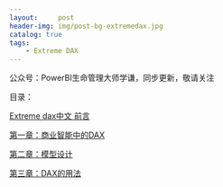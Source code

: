 ```yaml
---
layout:     post
header-img: img/post-bg-extremedax.jpg
catalog: true
tags:
    - Extreme DAX
---
```




公众号：PowerBI生命管理大师学谦，同步更新，敬请关注



目录：

[Extreme dax中文  前言](http://powerbipro.cn/2022/04/08/Extreme-DAX中文第0章-前言/)

[第一章：商业智能中的DAX](http://powerbipro.cn/2022/04/08/Extreme-DAX%E4%B8%AD%E6%96%87%E7%AC%AC1%E7%AB%A0-%E5%95%86%E4%B8%9A%E6%99%BA%E8%83%BD%E4%B8%AD%E7%9A%84DAX/)

[第二章：模型设计](http://powerbipro.cn/2022/04/08/Extreme-DAX%E4%B8%AD%E6%96%87%E7%AC%AC2%E7%AB%A0-%E6%A8%A1%E5%9E%8B%E8%AE%BE%E8%AE%A1/)

[第三章：DAX的用法](http://powerbipro.cn/2022/04/20/Extreme-DAX%E4%B8%AD%E6%96%87%E7%AC%AC3%E7%AB%A0-DAX%E7%9A%84%E7%94%A8%E6%B3%95/)

